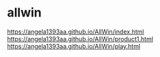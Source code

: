 # allwin

https://angela1393aa.github.io/AllWin/index.html</br>
https://angela1393aa.github.io/AllWin/product1.html</br>
https://angela1393aa.github.io/AllWin/play.html</br>
